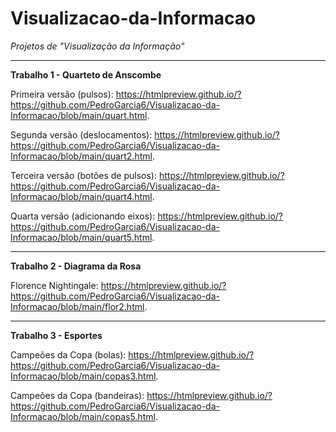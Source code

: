 # Visualizacao-da-Informacao
*Projetos de "Visualização da Informação"*

________________________________________________________________________________________________________________________________________________________________

**Trabalho 1 - Quarteto de Anscombe**

Primeira versão (pulsos): https://htmlpreview.github.io/?https://github.com/PedroGarcia6/Visualizacao-da-Informacao/blob/main/quart.html.

Segunda versão (deslocamentos): https://htmlpreview.github.io/?https://github.com/PedroGarcia6/Visualizacao-da-Informacao/blob/main/quart2.html.

Terceira versão (botões de pulsos): https://htmlpreview.github.io/?https://github.com/PedroGarcia6/Visualizacao-da-Informacao/blob/main/quart4.html.

Quarta versão (adicionando eixos): https://htmlpreview.github.io/?https://github.com/PedroGarcia6/Visualizacao-da-Informacao/blob/main/quart5.html.

________________________________________________________________________________________________________________________________________________________________

**Trabalho 2 - Diagrama da Rosa**

Florence Nightingale: https://htmlpreview.github.io/?https://github.com/PedroGarcia6/Visualizacao-da-Informacao/blob/main/flor2.html.

________________________________________________________________________________________________________________________________________________________________

**Trabalho 3 - Esportes**

Campeões da Copa (bolas): https://htmlpreview.github.io/?https://github.com/PedroGarcia6/Visualizacao-da-Informacao/blob/main/copas3.html.

Campeões da Copa (bandeiras): https://htmlpreview.github.io/?https://github.com/PedroGarcia6/Visualizacao-da-Informacao/blob/main/copas5.html.
